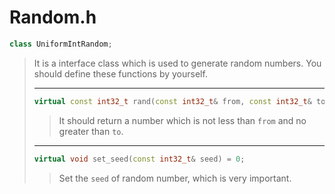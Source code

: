 # Random.h

```cpp
class UniformIntRandom;
```

> It is a interface class which is used to generate random numbers.
  You should define these functions by yourself.
>
> ---
>
> ```cpp
> virtual const int32_t rand(const int32_t& from, const int32_t& to) = 0;
> ```
>
> > It should return a number which is not less than `from` and no greater than
    `to`.
>
> ---
>
> ```cpp
> virtual void set_seed(const int32_t& seed) = 0;
> ```
>
> > Set the `seed` of random number, which is very important.
